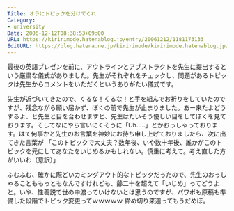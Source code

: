```yaml
---
Title: オラにトピックを分けてくれ
Category:
- university
Date: 2006-12-12T08:38:53+09:00
URL: https://kiririmode.hatenablog.jp/entry/20061212/1181173133
EditURL: https://blog.hatena.ne.jp/kiririmode/kiririmode.hatenablog.jp/atom/entry/8454420450078217835
---
```


最後の英語プレゼンを前に、アウトラインとアブストラクトを先生に提出するという厳粛な儀式がありました。先生がそれぞれをチェックし、問題があるトピックは先生からコメントをいただくというありがたい儀式です。


先生が近づいてきたので、くるな！くるな！と手を組んでお祈りをしていたのですが、残念ながら願い届かず、ぼくの前で先生が止まりました。あー来たよどうするよ、と先生と目を合わせますと、先生はたいそう優しい目をしてぼくを見ております。そしてなにやら言いにくそうに「Uh.....」とかおっしゃっております。はて何事かと先生のお言葉を神妙にお待ち申し上げておりましたら、次に出てきた言葉が
「このトピックで大丈夫？数年後、いや数十年後、誰かがこのトピックを元にしてあなたをいじめるかもしれない。慎重に考えて。考え直した方がいいわ（意訳）」


ふむふむ、確かに際どいカミングアウト的なトピックだったので、先生のおっしゃることももっともなんですけれども、齢二十を超えて「いじめ」ってどうよと。いや、性善説で世の中渡っていけないとは思うのですが、パワポも原稿も準備した段階でトピック変更ってｗｗｗｗｗ
締め切り来週ってもうだめぽ。 
